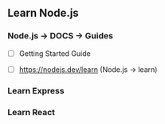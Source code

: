 ## Learn Node.js
### Node.js -> DOCS -> Guides
- [ ] Getting Started Guide
- [ ] https://nodejs.dev/learn (Node.js -> learn)


### Learn Express


### Learn React
